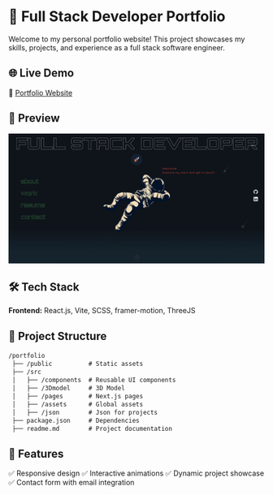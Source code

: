 # 🚀 Full Stack Developer Portfolio

Welcome to my personal portfolio website! This project showcases my skills, projects, and experience as a full stack software engineer.

## 🌐 Live Demo
🔗 [Portfolio Website](https://alexeirusu.com)

## 📸 Preview
![Portfolio Screenshot](./portfolio-screenshot.png)

## 🛠️ Tech Stack
 **Frontend:** React.js, Vite, SCSS, framer-motion, ThreeJS


## 📂 Project Structure
```
/portfolio
 ├── /public          # Static assets
 ├── /src
 │   ├── /components  # Reusable UI components
 │   ├── /3Dmodel     # 3D Model
 │   ├── /pages       # Next.js pages
 │   ├── /assets      # Global assets
 │   ├── /json        # Json for projects
 ├── package.json     # Dependencies
 ├── readme.md        # Project documentation
```

## 📜 Features
✅ Responsive design
✅ Interactive animations
✅ Dynamic project showcase
✅ Contact form with email integration



